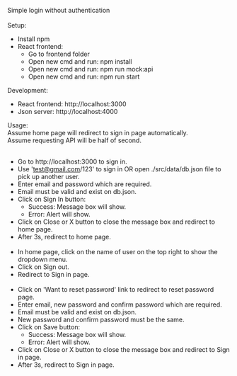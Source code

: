 Simple login without authentication  
&nbsp;  
Setup:
- Install npm   
- React frontend:
    * Go to frontend folder
    * Open new cmd and run: npm install
    * Open new cmd and run: npm run mock:api
    * Open new cmd and run: npm run start

Development:
- React frontend: http://localhost:3000
- Json server: http://localhost:4000

Usage:  
Assume home page will redirect to sign in page automatically.  
Assume requesting API will be half of second.  
&nbsp;  
- Go to http://localhost:3000 to sign in.
- Use 'test@gmail.com/123' to sign in OR open ./src/data/db.json file to pick up another user.
- Enter email and password which are required.
- Email must be valid and exist on db.json.
- Click on Sign In button:
    * Success: Message box will show.
    * Error: Alert will show.
- Click on Close or X button to close the message box and redirect to home page.
- After 3s, redirect to home page.  
&nbsp;  
- In home page, click on the name of user on the top right to show the dropdown menu.
- Click on Sign out.
- Redirect to Sign in page.  
&nbsp;  
- Click on 'Want to reset password' link to redirect to reset password page.
- Enter email, new password and confirm password which are required.
- Email must be valid and exist on db.json.
- New password and confirm password must be the same.
- Click on Save button:
    * Success: Message box will show.
    * Error: Alert will show.
- Click on Close or X button to close the message box and redirect to Sign in page.
- After 3s, redirect to Sign in page.  
